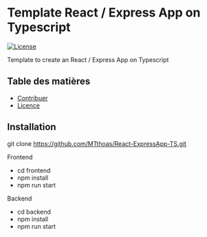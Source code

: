 # Template React / Express App on Typescript

[![License](https://img.shields.io/badge/license-MIT-blue.svg)](LICENSE)

Template to create an React / Express App on Typescript

## Table des matières

- [Contribuer](@MTthoas)
- [Licence](#licence)

## Installation

git clone https://github.com/MTthoas/React-ExpressApp-TS.git

Frontend
- cd frontend
- npm install
- npm run start

Backend
- cd backend
- npm install
- npm run start 